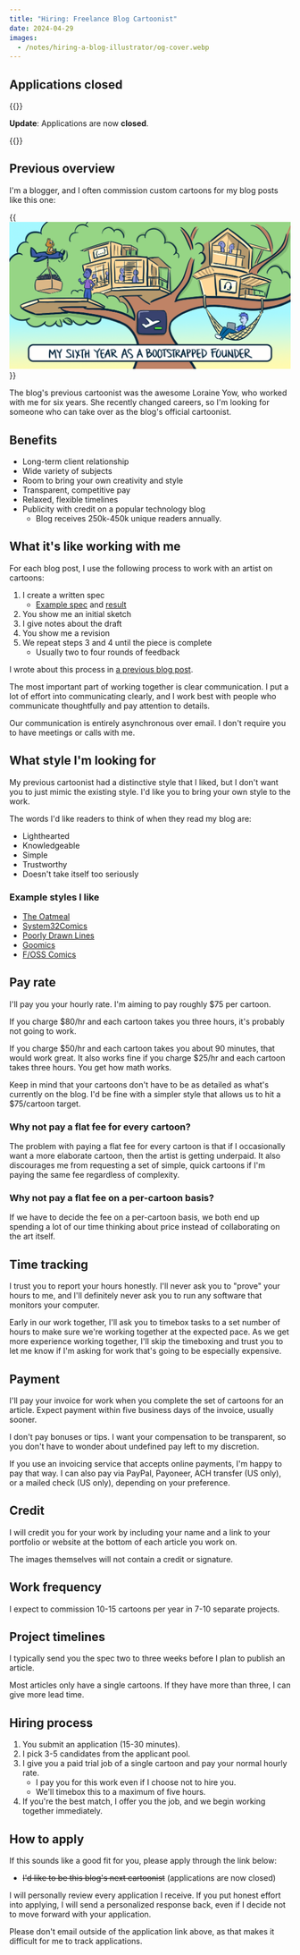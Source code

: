 ```yaml
---
title: "Hiring: Freelance Blog Cartoonist"
date: 2024-04-29
images:
  - /notes/hiring-a-blog-illustrator/og-cover.webp
---
```


## Applications closed

{{<notice type="warning">}}

**Update**: Applications are now **closed**.

{{</notice>}}

## Previous overview

I'm a blogger, and I often commission custom cartoons for my blog posts like this one:

{{<img src="year-6-cover.webp" max-width="700px" caption="An example of a cartoon I commissioned for the blog, part of my [year-in-review series](/tags/annual-review/)" has-border="false">}}

The blog's previous cartoonist was the awesome Loraine Yow, who worked with me for six years. She recently changed careers, so I'm looking for someone who can take over as the blog's official cartoonist.

## Benefits

- Long-term client relationship
- Wide variety of subjects
- Room to bring your own creativity and style
- Transparent, competitive pay
- Relaxed, flexible timelines
- Publicity with credit on a popular technology blog
  - Blog receives 250k-450k unique readers annually.

## What it's like working with me

For each blog post, I use the following process to work with an artist on cartoons:

1. I create a written spec
   - [Example spec](code-review-love-illustration.pdf) and [result](/code-review-love/)
1. You show me an initial sketch
1. I give notes about the draft
1. You show me a revision
1. We repeat steps 3 and 4 until the piece is complete
   - Usually two to four rounds of feedback

I wrote about this process in [a previous blog post](/how-to-hire-a-cartoonist/#the-process-end-to-end).

The most important part of working together is clear communication. I put a lot of effort into communicating clearly, and I work best with people who communicate thoughtfully and pay attention to details.

Our communication is entirely asynchronous over email. I don't require you to have meetings or calls with me.

## What style I'm looking for

My previous cartoonist had a distinctive style that I liked, but I don't want you to just mimic the existing style. I'd like you to bring your own style to the work.

The words I'd like readers to think of when they read my blog are:

- Lighthearted
- Knowledgeable
- Simple
- Trustworthy
- Doesn't take itself too seriously

### Example styles I like

- [The Oatmeal](https://theoatmeal.com/comics/pens_as_printers)
- [System32Comics](https://www.webtoons.com/en/canvas/system32comics/computers-are-amazing-at-reading/viewer?title_no=235074&episode_no=110)
- [Poorly Drawn Lines](https://poorlydrawnlines.com/comic/been-reading/)
- [Goomics](https://goomics.net/239)
- [F/OSS Comics](https://fosscomics.com/8.%20The%20Origins%20of%20Unix%20and%20the%20C%20Language/)

## Pay rate

I'll pay you your hourly rate. I'm aiming to pay roughly $75 per cartoon.

If you charge $80/hr and each cartoon takes you three hours, it's probably not going to work.

If you charge $50/hr and each cartoon takes you about 90 minutes, that would work great. It also works fine if you charge $25/hr and each cartoon takes three hours. You get how math works.

Keep in mind that your cartoons don't have to be as detailed as what's currently on the blog. I'd be fine with a simpler style that allows us to hit a $75/cartoon target.

### Why not pay a flat fee for every cartoon?

The problem with paying a flat fee for every cartoon is that if I occasionally want a more elaborate cartoon, then the artist is getting underpaid. It also discourages me from requesting a set of simple, quick cartoons if I'm paying the same fee regardless of complexity.

### Why not pay a flat fee on a per-cartoon basis?

If we have to decide the fee on a per-cartoon basis, we both end up spending a lot of our time thinking about price instead of collaborating on the art itself.

## Time tracking

I trust you to report your hours honestly. I'll never ask you to "prove" your hours to me, and I'll definitely never ask you to run any software that monitors your computer.

Early in our work together, I'll ask you to timebox tasks to a set number of hours to make sure we're working together at the expected pace. As we get more experience working together, I'll skip the timeboxing and trust you to let me know if I'm asking for work that's going to be especially expensive.

## Payment

I'll pay your invoice for work when you complete the set of cartoons for an article. Expect payment within five business days of the invoice, usually sooner.

I don't pay bonuses or tips. I want your compensation to be transparent, so you don't have to wonder about undefined pay left to my discretion.

If you use an invoicing service that accepts online payments, I'm happy to pay that way. I can also pay via PayPal, Payoneer, ACH transfer (US only), or a mailed check (US only), depending on your preference.

## Credit

I will credit you for your work by including your name and a link to your portfolio or website at the bottom of each article you work on.

The images themselves will not contain a credit or signature.

## Work frequency

I expect to commission 10-15 cartoons per year in 7-10 separate projects.

## Project timelines

I typically send you the spec two to three weeks before I plan to publish an article.

Most articles only have a single cartoons. If they have more than three, I can give more lead time.

## Hiring process

1. You submit an application (15-30 minutes).
1. I pick 3-5 candidates from the applicant pool.
1. I give you a paid trial job of a single cartoon and pay your normal hourly rate.
   - I pay you for this work even if I choose not to hire you.
   - We'll timebox this to a maximum of five hours.
1. If you're the best match, I offer you the job, and we begin working together immediately.

## How to apply

If this sounds like a good fit for you, please apply through the link below:

- ~~I'd like to be this blog's next cartoonist~~ (applications are now closed)

I will personally review every application I receive. If you put honest effort into applying, I will send a personalized response back, even if I decide not to move forward with your application.

Please don't email outside of the application link above, as that makes it difficult for me to track applications.
